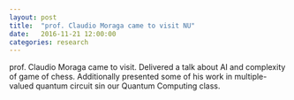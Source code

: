 ```yaml
---
layout: post
title:  "prof. Claudio Moraga came to visit NU"
date:   2016-11-21 12:00:00
categories: research
---
```

prof. Claudio Moraga came to visit. Delivered a talk about AI and complexity of game of chess. Additionally presented some of his work in multiple-valued quantum circuit sin our Quantum Computing class. 

[conf]:        http://www.informatik.tu-freiberg.de/prof2/ws_bp12/
